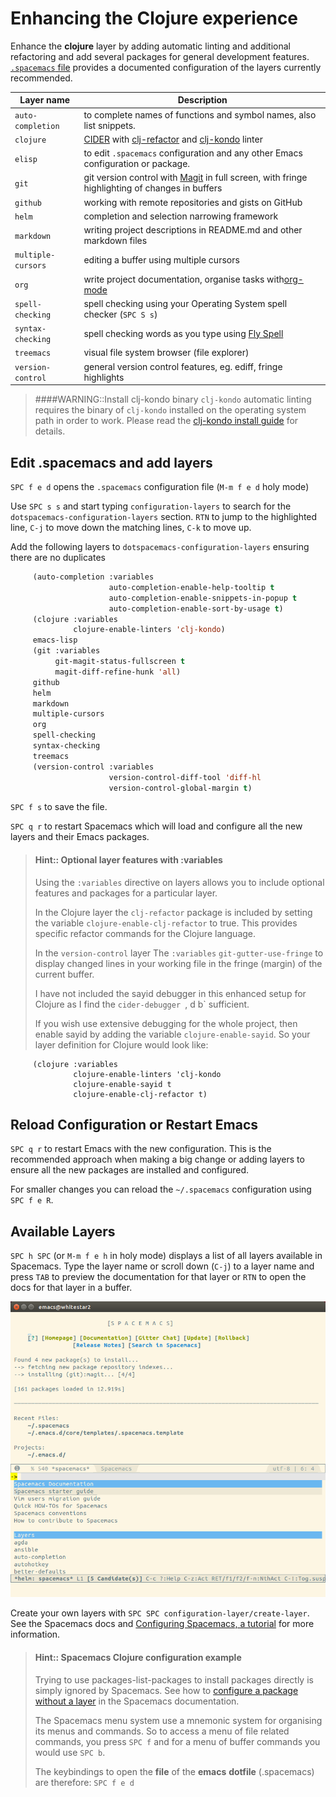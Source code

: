 # Enhancing the Clojure experience

Enhance the **clojure** layer by adding automatic linting and additional refactoring and add several packages for general development features. [`.spacemacs` file](https://github.com/practicalli/spacemacs-config/blob/master/.spacemacs.d/init.el) provides a documented configuration of the layers currently recommended.

| Layer name         | Description                                                                                                                                                             |
|--------------------|-------------------------------------------------------------------------------------------------------------------------------------------------------------------------|
| `auto-completion`  | to complete names of functions and symbol names, also list snippets.                                                                                                  |
| `clojure`          | [CIDER](https://docs.cider.mx) with [clj-refactor](https://github.com/clojure-emacs/clj-refactor.el/wiki) and [clj-kondo](https://github.com/borkdude/clj-kondo) linter |
| `elisp`            | to edit `.spacemacs` configuration and any other Emacs configuration or package.                                                                                        |
| `git`              | git version control with [Magit](https://magit.vc/) in full screen, with fringe highlighting of changes in buffers                                                      |
| `github`           | working with remote repositories and gists on GitHub                                                                                                                    |
| `helm`             | completion and selection narrowing framework                                                                                                                            |
| `markdown`         | writing project descriptions in README.md and other markdown files                                                                                                      |
| `multiple-cursors` | editing a buffer using multiple cursors                                                                                                                                 |
| `org`              | write project documentation, organise tasks with[org-mode](https://orgmode.org/)                                                                                        |
| `spell-checking`   | spell checking using your Operating System spell checker (`SPC S s`)                                                                                                    |
| `syntax-checking`  | spell checking words as you type using [Fly Spell](https://www.emacswiki.org/emacs/FlySpell)                                                                            |
| `treemacs`         | visual file system browser (file explorer)                                                                                                                              |
| `version-control`  | general version control features, eg. ediff, fringe highlights                                                                                                          |

> ####WARNING::Install clj-kondo binary
>`clj-kondo` automatic linting requires the binary of `clj-kondo` installed on the operating system path in order to work.
> Please read the [clj-kondo install guide](https://github.com/borkdude/clj-kondo/blob/master/doc/install.md) for details.


## Edit .spacemacs and add layers

`SPC f e d` opens the `.spacemacs` configuration file (`M-m f e d` holy mode)

Use `SPC s s` and start typing `configuration-layers` to search for the `dotspacemacs-configuration-layers` section.  `RTN` to jump to the highlighted line, `C-j` to move down the matching lines, `C-k` to move up.

Add the following layers to `dotspacemacs-configuration-layers` ensuring there are no duplicates

```lisp
     (auto-completion :variables
                      auto-completion-enable-help-tooltip t
                      auto-completion-enable-snippets-in-popup t
                      auto-completion-enable-sort-by-usage t)
     (clojure :variables
              clojure-enable-linters 'clj-kondo)
     emacs-lisp
     (git :variables
          git-magit-status-fullscreen t
          magit-diff-refine-hunk 'all)
     github
     helm
     markdown
     multiple-cursors
     org
     spell-checking
     syntax-checking
     treemacs
     (version-control :variables
                      version-control-diff-tool 'diff-hl
                      version-control-global-margin t)
```

`SPC f s` to save the file.

`SPC q r` to restart Spacemacs which will load and configure all the new layers and their Emacs packages.


> #### Hint:: Optional layer features with :variables
> Using the `:variables` directive on layers allows you to include optional features and packages for a particular layer.
>
> In the Clojure layer the `clj-refactor` package is included by setting the variable `clojure-enable-clj-refactor` to true.  This provides specific refactor commands for the Clojure language.
>
> In the `version-control` layer The `:variables`  `git-gutter-use-fringe` to display changed lines in your working file in the fringe (margin) of the current buffer.
>
> I have not included the sayid debugger in this enhanced setup for Clojure as I find the `cider-debugger `, d b` sufficient.
>
> If you wish use extensive debugging for the whole project, then enable sayid by adding the variable `clojure-enable-sayid`.  So your layer definition for Clojure would look like:
```
     (clojure :variables
              clojure-enable-linters 'clj-kondo
              clojure-enable-sayid t
              clojure-enable-clj-refactor t)
```


## Reload Configuration or Restart Emacs

`SPC q r` to restart Emacs with the new configuration.  This is the recommended approach when making a big change or adding layers to ensure all the new packages are installed and configured.

For smaller changes you can reload the `~/.spacemacs` configuration using `SPC f e R`.


## Available Layers

`SPC h SPC` (or `M-m f e h` in holy mode) displays a list of all layers available in Spacemacs.  Type the layer name or scroll down (`C-j`) to a layer name and press `TAB` to preview the documentation for that layer or `RTN` to open the docs for that layer in a buffer.

![Helm layers](/images/spacemacs-helm-layers-list.png)

Create your own layers with `SPC SPC configuration-layer/create-layer`.  See the Spacemacs docs and [Configuring Spacemacs, a tutorial](http://thume.ca/howto/2015/03/07/configuring-spacemacs-a-tutorial/) for more information.


> #### Hint:: Spacemacs Clojure configuration example
>
> Trying to use packages-list-packages to install packages directly is simply ignored by Spacemacs.  See how to [configure a package without a layer](http://spacemacs.org/doc/DOCUMENTATION.html#without-a-layer) in the Spacemacs documentation.
>
> The Spacemacs menu system use a mnemonic system for organising its menus and commands.  So to access a menu of file related commands, you press `SPC f` and for a menu of buffer commands you would use `SPC b`.
>
> The keybindings to open the **file** of the **emacs** **dotfile** (.spacemacs) are therefore: `SPC f e d`
